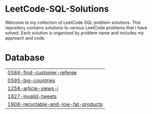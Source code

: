 # LeetCode-SQL-Solutions

Welcome to my collection of LeetCode SQL problem solutions. This repository contains solutions to various LeetCode problems that I have solved. Each solution is organized by problem name and includes my approach and code.


# Database
|  |
| ------- |
| [0584-find-customer-referee](https://github.com/Anou26/LeetCode-SQL/tree/master/0584-find-customer-referee) |
| [0595-big-countries](https://github.com/Anou26/LeetCode-SQL/tree/master/0595-big-countries) |
| [1258-article-views-i](https://github.com/Anou26/LeetCode-SQL/tree/master/1258-article-views-i) |
| [1827-invalid-tweets](https://github.com/Anou26/LeetCode-SQL/tree/master/1827-invalid-tweets) |
| [1908-recyclable-and-low-fat-products](https://github.com/Anou26/LeetCode-SQL/tree/master/1908-recyclable-and-low-fat-products) |